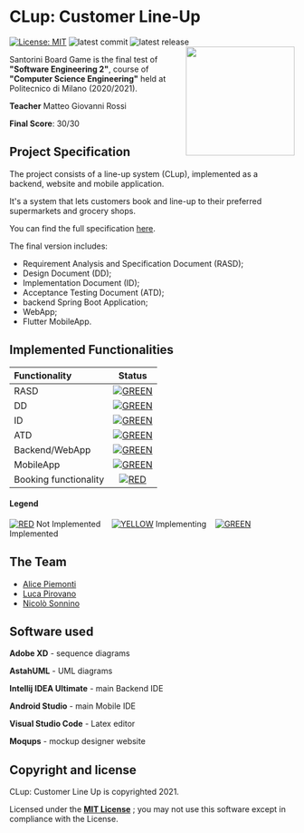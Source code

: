 # CLup: Customer Line-Up
[![License: MIT][license-image]][license]
![latest commit](https://img.shields.io/github/last-commit/PiroX4256/SE2-Piemonti-Pirovano-Sonnino?color=red)
![latest release](https://img.shields.io/github/v/release/PiroX4256/SE2-Piemonti-Pirovano-Sonnino?color=green)
<img src="https://github.com/S0NN1/SE2-Piemonti-Pirovano-Sonnino/blob/main/RASD/assets/queue.svg" width=192 height=192 align="right"/>

Santorini Board Game is the final test of **"Software Engineering 2"**, course of **"Computer Science Engineering"** held at Politecnico di Milano (2020/2021).

**Teacher** Matteo Giovanni Rossi

**Final Score**: 30/30

## Project Specification
The project consists of a line-up system (CLup), implemented as a backend, website and mobile application.

It's a system that lets customers book and line-up to their preferred supermarkets and grocery shops.

You can find the full specification [here](https://github.com/S0NN1/SE2-Piemonti-Pirovano-Sonnino/blob/main/specs).

The final version includes:
* Requirement Analysis and Specification Document (RASD);
* Design Document (DD);
* Implementation Document (ID);
* Acceptance Testing Document (ATD);
* backend Spring Boot Application;
* WebApp;
* Flutter MobileApp.


## Implemented Functionalities
| Functionality | Status |
|:-----------------------|:------------------------------------:|
| RASD | [![GREEN](http://placehold.it/15/44bb44/44bb44)](https://github.com/S0NN1/SE2-Piemonti-Pirovano-Sonnino/tree/main/RASD) |
| DD | [![GREEN](http://placehold.it/15/44bb44/44bb44)](https://github.com/S0NN1/SE2-Piemonti-Pirovano-Sonnino/tree/main/DD) |
| ID |[![GREEN](http://placehold.it/15/44bb44/44bb44)](https://github.com/S0NN1/SE2-Piemonti-Pirovano-Sonnino/tree/main/IT) |
| ATD | [![GREEN](http://placehold.it/15/44bb44/44bb44)](https://github.com/S0NN1/SE2-Piemonti-Pirovano-Sonnino/tree/main/AT) |
| Backend/WebApp | [![GREEN](http://placehold.it/15/44bb44/44bb44)](https://github.com/S0NN1/SE2-Piemonti-Pirovano-Sonnino/tree/main/IT/Implementation/Backend) |
| MobileApp | [![GREEN](http://placehold.it/15/44bb44/44bb44)](https://github.com/S0NN1/SE2-Piemonti-Pirovano-Sonnino/tree/main/IT/Implementation/MobileApp/c_lup) |
| Booking functionality | [![RED](http://placehold.it/15/f03c15/f03c15)]() |

#### Legend
[![RED](http://placehold.it/15/f03c15/f03c15)]() Not Implemented &nbsp;&nbsp;&nbsp;&nbsp;[![YELLOW](https://placehold.it/15/ffdd00/ffdd00)]() Implementing&nbsp;&nbsp;&nbsp;&nbsp;[![GREEN](http://placehold.it/15/44bb44/44bb44)]() Implemented


## The Team
* [Alice Piemonti](https://github.com/AlicePiemonti)
* [Luca Pirovano](https://github.com/PiroX4256)
* [Nicolò Sonnino](https://github.com/S0NN1)

## Software used
**Adobe XD** - sequence diagrams

  **AstahUML** - UML diagrams

**Intellij IDEA Ultimate** - main Backend IDE 

**Android Studio** - main Mobile IDE 

**Visual Studio Code** - Latex editor

**Moqups** - mockup designer website

## Copyright and license
CLup: Customer Line Up is copyrighted 2021.

Licensed under the **[MIT License](https://github.com/S0NN1/SE2-Piemonti-Pirovano-Sonnino/blob/main/LICENSE)** ;
you may not use this software except in compliance with the License.







[license]: https://github.com/S0NN1/ing-sw-2020-piemonti-pirovano-sonnino/blob/master/LICENSE
[license-image]: https://img.shields.io/badge/License-MIT-blue.svg
